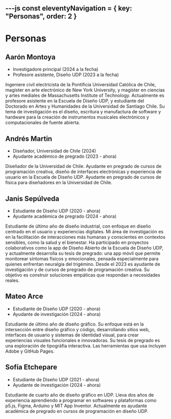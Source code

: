 ---js
const eleventyNavigation = {
 key: "Personas",
 order: 2
}
---

# Personas

## Aarón Montoya

* Investigadore principal (2024 a la fecha)
* Profesore asistente, Diseño UDP (2023 a la fecha)

Ingeniere civil electricista de la Pontificia Universidad Católica de Chile, magíster en arte electrónico de New York University, y magíster en ciencias y artes mediales de Massachusetts Institute of Technology. Actualmente es profesore asistente en la Escuela de Diseño UDP, y estudiante del Doctorado en Artes y Humanidades de la Universidad de Santiago Chile. Su tema de investigación es el diseño, escritura y manufactura de software y hardware para la creación de instrumentos musicales electrónicos y computacionales de fuente abierta.

## Andrés Martin

* Diseñador, Universidad de Chile (2024)
* Ayudante académico de pregrado (2023 - ahora)

Diseñador de la Universidad de Chile. Ayudante en pregrado de cursos de programación creativa, diseño de interfaces electrónicas y experiencia de usuario en la Escuela de Diseño UDP. Ayudante en pregrado de cursos de física para diseñadores en la Universidad de Chile.

## Janis Sepúlveda

* Estudiante de Diseño UDP (2020 - ahora)
* Ayudante académica de pregrado (2024 - ahora)

Estudiante de último año de diseño industrial, con enfoque en diseño centrado en el usuario y experiencias digitales. Mi área de investigación es en la facilitación de interacciones más humanas y conscientes en contextos sensibles, como la salud y el bienestar. Ha participado en proyectos colaborativos como la app de Diseño Abierto de la Escuela de Diseño UDP, y actualmente desarrolla su tesis de pregrado: una app móvil que permite monitorear síntomas físicos y emocionales, pensada especialmente para quienes enfrentan neuralgia del trigémino. Desde el 2023 es ayudante de investigación y de cursos de pregrado de programación creativa. Su objetivo es construir soluciones empáticas que respondan a necesidades reales.

## Mateo Arce

* Estudiante de Diseño UDP (2020 - ahora)
* Ayudante de investigación (2024 - ahora)

Estudiante de último año de diseño gráfico. Su enfoque está en la intersección entre diseño gráfico y código, desarrollando sitios web, interfaces de usuario y sistemas de identidad visual, para crear experiencias visuales funcionales e innovadoras. Su tesis de pregrado es una exploración de  tipográfia interactiva. Las herramientas que usa incluyen Adobe y GitHub Pages.

## Sofía Etchepare

* Estudiante de Diseño UDP (2021 - ahora)
* Ayudante de investigación (2024 - ahora)

Estudiante de cuarto año de diseño gráfico en UDP. Lleva dos años de experiencia aprendiendo a programar en softwares y plataformas como p5.js, Figma, Arduino y MIT App Inventor. Actualmente es ayudante académica de pregrado en cursos de programación en diseño UDP.

